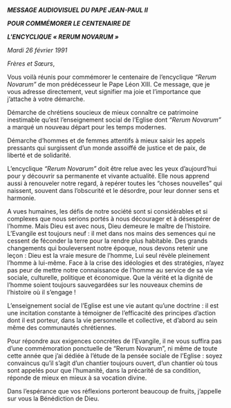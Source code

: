 ***MESSAGE AUDIOVISUEL DU PAPE JEAN-PAUL II***

***POUR COMMÉMORER LE CENTENAIRE DE***

***L'ENCYCLIQUE « RERUM NOVARUM »***

*Mardi 26 février 1991*

*Frères et Sœurs*,

Vous voilà réunis pour commémorer le centenaire de l’encyclique *“Rerum Novarum”* de mon prédécesseur le Pape Léon XIII. Ce message, que je vous adresse directement, veut signifier ma joie et l’importance que j’attache à votre démarche.

Démarche de chrétiens soucieux de mieux connaître ce patrimoine inestimable qu’est l’enseignement social de l’Eglise dont *“Rerum Novarum”* a marqué un nouveau départ pour les temps modernes.

Démarche d’hommes et de femmes attentifs à mieux saisir les appels pressants qui surgissent d’un monde assoiffé de justice et de paix, de liberté et de solidarité.

L’encyclique *“Rerum Novarum”* doit être relue avec les yeux d’aujourd’hui pour y découvrir sa permanente et vivante actualité. Elle nous apprend aussi à renouveler notre regard, à repérer toutes les “choses nouvelles” qui naissent, souvent dans l’obscurité et le désordre, pour leur donner sens et harmonie.

A vues humaines, les défis de notre société sont si considérables et si complexes que nous serions portés à nous décourager et à désespérer de l’homme. Mais Dieu est avec nous, Dieu demeure le maître de l’histoire. L’Evangile est toujours neuf : il met dans nos mains des semences qui ne cessent de féconder la terre pour la rendre plus habitable. Des grands changements qui bouleversent notre époque, nous devons retenir une leçon : Dieu est la vraie mesure de l’homme, Lui seul révèle pleinement l’homme à lui-même. Face à la crise des idéologies et des stratégies, n’ayez pas peur de mettre notre connaissance de l’homme au service de sa vie sociale, culturelle, politique et économique. Que la vérité et la dignité de l’homme soient toujours sauvegardées sur les nouveaux chemins de l’histoire où il s’engage !

L’enseignement social de l’Eglise est une vie autant qu’une doctrine : il est une incitation constante à témoigner de l’efficacité des principes d’action dont il est porteur, dans la vie personnelle et collective, et d’abord au sein même des communautés chrétiennes.

Pour répondre aux exigences concrètes de l’Evangile, il ne vous suffira pas d’une commémoration ponctuelle de “Rerum Novarum”, ni même de toute cette année que j’ai dédiée à l’étude de la pensée sociale de l’Eglise : soyez convaincus qu’il s’agit d’un chantier toujours ouvert, d’un chantier où tous sont appelés pour que l’humanité, dans la précarité de sa condition, réponde de mieux en mieux à sa vocation divine.

Dans l’espérance que vos réflexions porteront beaucoup de fruits, j’appelle sur vous la Bénédiction de Dieu.
